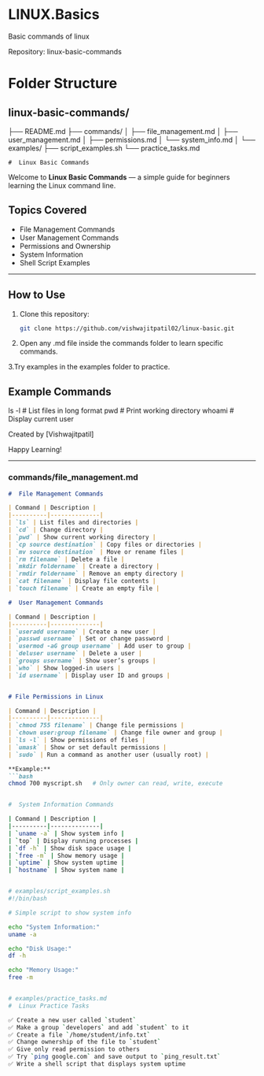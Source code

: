 # LINUX.Basics
Basic commands of linux 

Repository: linux-basic-commands
# Folder Structure

## linux-basic-commands/
├── README.md
├── commands/
│   ├── file_management.md
│   ├── user_management.md
│   ├── permissions.md
│   └── system_info.md
│
└── examples/
    ├── script_examples.sh
    └── practice_tasks.md

    #  Linux Basic Commands

Welcome to **Linux Basic Commands** — a simple guide for beginners learning the Linux command line.

## Topics Covered
- File Management Commands
- User Management Commands
- Permissions and Ownership
- System Information
- Shell Script Examples

---

##  How to Use
1. Clone this repository:
   ```bash
   git clone https://github.com/vishwajitpatil02/linux-basic.git

2. Open any .md file inside the commands folder to learn specific commands.

3.Try examples in the examples folder to practice.

## Example Commands
ls -l        # List files in long format
pwd          # Print working directory
whoami       # Display current user

Created by [Vishwajitpatil]

Happy Learning! 


---

### **commands/file_management.md**
```markdown
#  File Management Commands

| Command | Description |
|----------|--------------|
| `ls` | List files and directories |
| `cd` | Change directory |
| `pwd` | Show current working directory |
| `cp source destination` | Copy files or directories |
| `mv source destination` | Move or rename files |
| `rm filename` | Delete a file |
| `mkdir foldername` | Create a directory |
| `rmdir foldername` | Remove an empty directory |
| `cat filename` | Display file contents |
| `touch filename` | Create an empty file |

#  User Management Commands

| Command | Description |
|----------|--------------|
| `useradd username` | Create a new user |
| `passwd username` | Set or change password |
| `usermod -aG group username` | Add user to group |
| `deluser username` | Delete a user |
| `groups username` | Show user’s groups |
| `who` | Show logged-in users |
| `id username` | Display user ID and groups |


# File Permissions in Linux

| Command | Description |
|----------|--------------|
| `chmod 755 filename` | Change file permissions |
| `chown user:group filename` | Change file owner and group |
| `ls -l` | Show permissions of files |
| `umask` | Show or set default permissions |
| `sudo` | Run a command as another user (usually root) |

**Example:**
```bash
chmod 700 myscript.sh   # Only owner can read, write, execute


#  System Information Commands

| Command | Description |
|----------|--------------|
| `uname -a` | Show system info |
| `top` | Display running processes |
| `df -h` | Show disk space usage |
| `free -m` | Show memory usage |
| `uptime` | Show system uptime |
| `hostname` | Show system name |


# examples/script_examples.sh
#!/bin/bash

# Simple script to show system info

echo "System Information:"
uname -a

echo "Disk Usage:"
df -h

echo "Memory Usage:"
free -m


# examples/practice_tasks.md
#  Linux Practice Tasks

✅ Create a new user called `student`  
✅ Make a group `developers` and add `student` to it  
✅ Create a file `/home/student/info.txt`  
✅ Change ownership of the file to `student`  
✅ Give only read permission to others  
✅ Try `ping google.com` and save output to `ping_result.txt`  
✅ Write a shell script that displays system uptime


